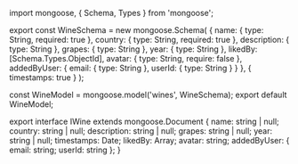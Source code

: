 import mongoose, { Schema, Types } from 'mongoose';

export const WineSchema = new mongoose.Schema(
	{
		name: {
			type: String,
			required: true
		},
		country: { type: String, required: true },
		description: { type: String },
		grapes: { type: String },
		year: { type: String },
		likedBy: [Schema.Types.ObjectId],
		avatar: { type: String, require: false },
		addedByUser: {
			email: { type: String },
			userId: { type: String }
		}
	},
	{
		timestamps: true
	}
);

const WineModel = mongoose.model<IWine>('wines', WineSchema);
export default WineModel;

export interface IWine extends mongoose.Document {
	name: string | null;
	country: string | null;
	description: string | null;
	grapes: string | null;
	year: string | null;
	timestamps: Date;
	likedBy: Array<string>;
	avatar: string;
	addedByUser: { email: string; userId: string };
}
